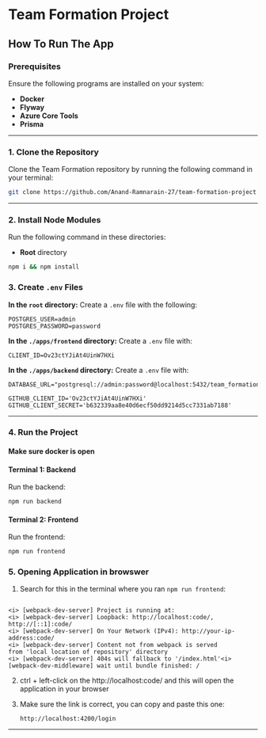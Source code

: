 # Team Formation Project
## How To Run The App

### Prerequisites

Ensure the following programs are installed on your system:

- **Docker**
- **Flyway**
- **Azure Core Tools**
- **Prisma**

---
### 1. Clone the Repository

Clone the Team Formation repository by running the following command in your terminal:

```bash
git clone https://github.com/Anand-Ramnarain-27/team-formation-project.git
```

---

### 2. Install Node Modules

Run the following command in these directories:

- **Root** directory

```bash
npm i && npm install
```

### 3. Create `.env` Files

**In the `root` directory:**
Create a `.env` file with the following:
```env
POSTGRES_USER=admin
POSTGRES_PASSWORD=password
```

**In the `./apps/frontend` directory:**
Create a `.env` file with:

```env
CLIENT_ID=Ov23ctYJiAt4UinW7HXi
```

**In the `./apps/backend` directory:**
Create a `.env` file with:

```env
DATABASE_URL="postgresql://admin:password@localhost:5432/team_formation"

GITHUB_CLIENT_ID='Ov23ctYJiAt4UinW7HXi'
GITHUB_CLIENT_SECRET='b632339aa8e40d6ecf50dd9214d5cc7331ab7188'
```

---

### 4. Run the Project

#### Make sure docker is open

#### Terminal 1: Backend

Run the backend:

   ```bash
   npm run backend
   ```
#### Terminal 2: Frontend

Run the frontend:

```bash
npm run frontend
```

### 5. Opening Application in browswer
1. Search for this in the terminal where you ran `npm run frontend`:
```

<i> [webpack-dev-server] Project is running at:
<i> [webpack-dev-server] Loopback: http://localhost:code/, http://[::1]:code/
<i> [webpack-dev-server] On Your Network (IPv4): http://your-ip-address:code/
<i> [webpack-dev-server] Content not from webpack is served 
from 'local location of repository' directory
<i> [webpack-dev-server] 404s will fallback to '/index.html'<i> [webpack-dev-middleware] wait until bundle finished: /
```
2. ctrl + left-click on the http://localhost:code/ and this will open the application in your browser
3. Make sure the link is correct, you can copy and paste this one:

   `http://localhost:4200/login`
---
